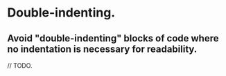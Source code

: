 # Double-indenting.

## Avoid "double-indenting" blocks of code where no indentation is necessary for readability.

// TODO.